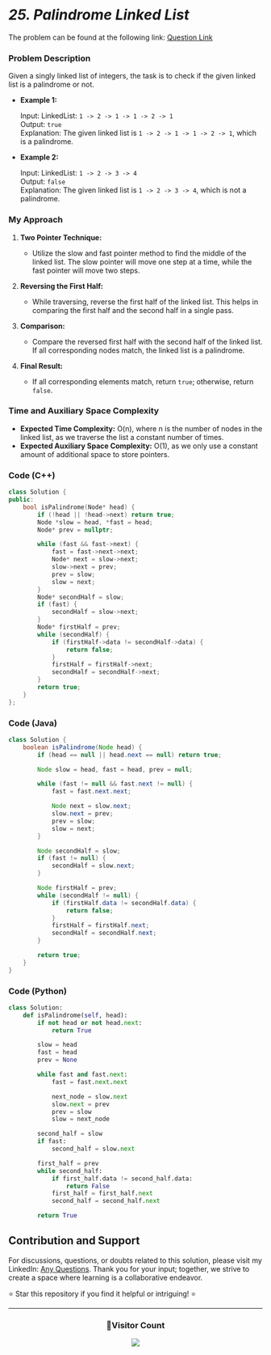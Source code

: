 # _25. Palindrome Linked List_

The problem can be found at the following link: [Question Link](https://www.geeksforgeeks.org/problems/check-if-linked-list-is-pallindrome/1)

### Problem Description

Given a singly linked list of integers, the task is to check if the given linked list is a palindrome or not.

- **Example 1:**

  Input: LinkedList: `1 -> 2 -> 1 -> 1 -> 2 -> 1`  
  Output: `true`  
  Explanation: The given linked list is `1 -> 2 -> 1 -> 1 -> 2 -> 1`, which is a palindrome.

- **Example 2:**

  Input: LinkedList: `1 -> 2 -> 3 -> 4`  
  Output: `false`  
  Explanation: The given linked list is `1 -> 2 -> 3 -> 4`, which is not a palindrome.

### My Approach

1. **Two Pointer Technique:**

   - Utilize the slow and fast pointer method to find the middle of the linked list. The slow pointer will move one step at a time, while the fast pointer will move two steps.

2. **Reversing the First Half:**

   - While traversing, reverse the first half of the linked list. This helps in comparing the first half and the second half in a single pass.

3. **Comparison:**

   - Compare the reversed first half with the second half of the linked list. If all corresponding nodes match, the linked list is a palindrome.

4. **Final Result:**
   - If all corresponding elements match, return `true`; otherwise, return `false`.

### Time and Auxiliary Space Complexity

- **Expected Time Complexity:** O(n), where n is the number of nodes in the linked list, as we traverse the list a constant number of times.
- **Expected Auxiliary Space Complexity:** O(1), as we only use a constant amount of additional space to store pointers.

### Code (C++)

```cpp
class Solution {
public:
    bool isPalindrome(Node* head) {
        if (!head || !head->next) return true;
        Node *slow = head, *fast = head;
        Node* prev = nullptr;

        while (fast && fast->next) {
            fast = fast->next->next;
            Node* next = slow->next;
            slow->next = prev;
            prev = slow;
            slow = next;
        }
        Node* secondHalf = slow;
        if (fast) {
            secondHalf = slow->next;
        }
        Node* firstHalf = prev;
        while (secondHalf) {
            if (firstHalf->data != secondHalf->data) {
                return false;
            }
            firstHalf = firstHalf->next;
            secondHalf = secondHalf->next;
        }
        return true;
    }
};
```

### Code (Java)

```java
class Solution {
    boolean isPalindrome(Node head) {
        if (head == null || head.next == null) return true;

        Node slow = head, fast = head, prev = null;

        while (fast != null && fast.next != null) {
            fast = fast.next.next;

            Node next = slow.next;
            slow.next = prev;
            prev = slow;
            slow = next;
        }

        Node secondHalf = slow;
        if (fast != null) {
            secondHalf = slow.next;
        }

        Node firstHalf = prev;
        while (secondHalf != null) {
            if (firstHalf.data != secondHalf.data) {
                return false;
            }
            firstHalf = firstHalf.next;
            secondHalf = secondHalf.next;
        }

        return true;
    }
}
```

### Code (Python)

```python
class Solution:
    def isPalindrome(self, head):
        if not head or not head.next:
            return True

        slow = head
        fast = head
        prev = None

        while fast and fast.next:
            fast = fast.next.next

            next_node = slow.next
            slow.next = prev
            prev = slow
            slow = next_node

        second_half = slow
        if fast:
            second_half = slow.next

        first_half = prev
        while second_half:
            if first_half.data != second_half.data:
                return False
            first_half = first_half.next
            second_half = second_half.next

        return True
```

## Contribution and Support

For discussions, questions, or doubts related to this solution, please visit my LinkedIn: [Any Questions](https://www.linkedin.com/in/patel-hetkumar-sandipbhai-8b110525a/). Thank you for your input; together, we strive to create a space where learning is a collaborative endeavor.

⭐ Star this repository if you find it helpful or intriguing! ⭐

---

<div align=center>
  <h3><b>📍Visitor Count</b></h3>
</div>

<p align="center">   
  <img src="https://profile-counter.glitch.me/Hunterdii/count.svg" />  
</p>
